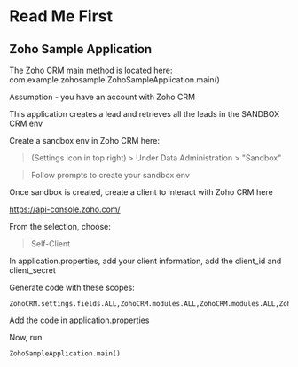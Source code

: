 # Read Me First

## Zoho Sample Application
The Zoho CRM main method is located here: com.example.zohosample.ZohoSampleApplication.main()

Assumption - you have an account with Zoho CRM

This application creates a lead and retrieves all the leads in the SANDBOX CRM env

Create a sandbox env in Zoho CRM here:
> (Settings icon in top right) > Under Data Administration > "Sandbox"

> Follow prompts to create your sandbox env

Once sandbox is created, create a client to interact with Zoho CRM here

https://api-console.zoho.com/

From the selection, choose:
> Self-Client

In application.properties, add your client information, add the client_id and client_secret

Generate code with these scopes:

```
ZohoCRM.settings.fields.ALL,ZohoCRM.modules.ALL,ZohoCRM.modules.ALL,ZohoCRM.settings.fields.ALL,ZohoCRM.settings.related_lists.ALL
```

Add the code in application.properties

Now, run
```
ZohoSampleApplication.main()
```





